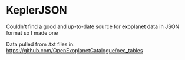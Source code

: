 # KeplerJSON
Couldn't find a good and up-to-date source for exoplanet data in JSON format so I made one

Data pulled from .txt files in: https://github.com/OpenExoplanetCatalogue/oec_tables
